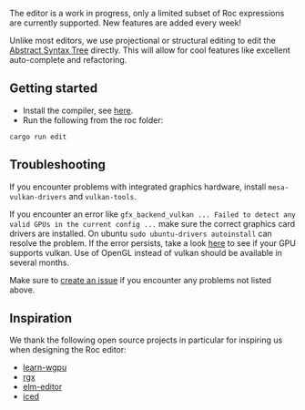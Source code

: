 
The editor is a work in progress, only a limited subset of Roc expressions are currently supported. New features are added every week!

Unlike most editors, we use projectional or structural editing to edit the [Abstract Syntax Tree](https://en.wikipedia.org/wiki/Abstract_syntax_tree) directly. This will allow for cool features like excellent auto-complete and refactoring.

## Getting started

- Install the compiler, see [here](../BUILDING_FROM_SOURCE).
- Run the following from the roc folder:

```
cargo run edit
```

## Troubleshooting

If you encounter problems with integrated graphics hardware, install `mesa-vulkan-drivers` and `vulkan-tools`.

If you encounter an error like `gfx_backend_vulkan ... Failed to detect any valid GPUs in the current config ...` make sure the correct graphics card drivers are installed. On ubuntu `sudo ubuntu-drivers autoinstall` can resolve the problem.
If the error persists, take a look [here](https://www.techpowerup.com/gpu-specs/) to see if your GPU supports vulkan.
Use of OpenGL instead of vulkan should be available in several months.

Make sure to [create an issue](https://github.com/rtfeldman/roc/issues/new/choose) if you encounter any problems not listed above.

## Inspiration

We thank the following open source projects in particular for inspiring us when designing the Roc editor:
- [learn-wgpu](https://github.com/sotrh/learn-wgpu)
- [rgx](https://github.com/cloudhead/rgx)
- [elm-editor](https://github.com/jxxcarlson/elm-editor)
- [iced](https://github.com/hecrj/iced)